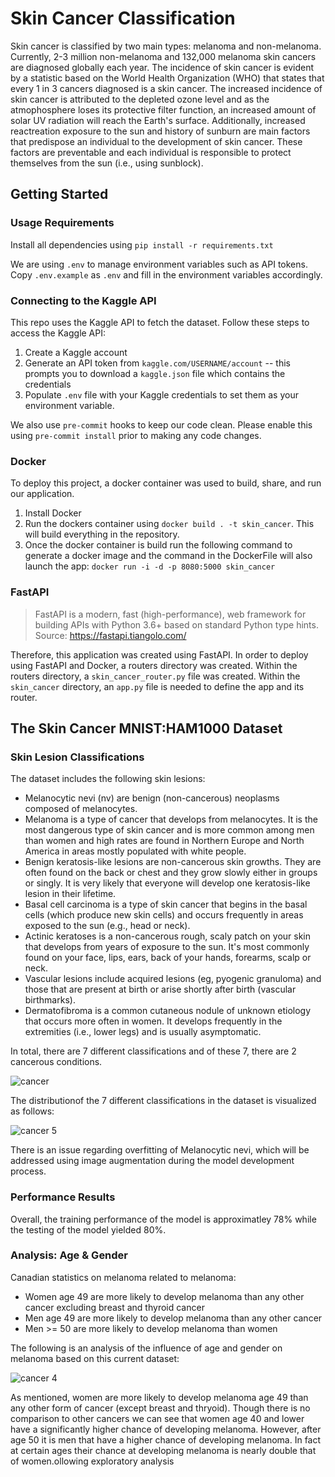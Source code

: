 # Skin Cancer Classification

Skin cancer is classified by two main types: melanoma and non-melanoma.  Currently, 2-3 million non-melanoma and 132,000 melanoma skin cancers are diagnosed globally each year. The incidence of skin cancer is evident by a statistic based on the World Health Organization (WHO) that states that every 1 in 3 cancers diagnosed is a skin cancer. The increased incidence of skin cancer is attributed to the depleted ozone level and as the atmophosphere loses its protective filter function, an increased amount of solar UV radiation will reach the Earth's surface. Additionally, increased reactreation exposure to the sun and history of sunburn are main factors that predispose an individual to the development of skin cancer. These factors are preventable and each individual is responsible to protect themselves from the sun (i.e., using sunblock). 

## Getting Started
### Usage Requirements

Install all dependencies using `pip install -r requirements.txt`

We are using `.env` to manage environment variables such as API tokens. Copy `.env.example` as `.env` and fill in the environment variables accordingly.

### Connecting to the Kaggle API

This repo uses the Kaggle API to fetch the dataset. Follow these steps to access the Kaggle API:

1. Create a Kaggle account
2. Generate an API token from `kaggle.com/USERNAME/account` -- this prompts you to download a `kaggle.json` file which contains the credentials
3. Populate `.env` file with your Kaggle credentials to set them as your environment variable.

We also use `pre-commit` hooks to keep our code clean. Please enable this using `pre-commit install` prior to making any code changes.

### Docker
To deploy this project, a docker container was used to build, share, and run our application. 

1. Install Docker
2. Run the dockers container using `docker build . -t skin_cancer`. This will build everything in the repository.
3. Once the docker container is build run the following command to generate a docker image and the command in the DockerFile will also launch the app: `docker run -i -d -p 8080:5000 skin_cancer`

### FastAPI
> FastAPI is a modern, fast (high-performance), web framework for building APIs with Python 3.6+ based on standard Python type hints.
> Source: https://fastapi.tiangolo.com/

Therefore, this application was created using FastAPI. In order to deploy using FastAPI and Docker, a routers directory was created. Within the routers directory, a `skin_cancer_router.py` file was created. Within the `skin_cancer` directory, an `app.py` file is needed to define the app and its router.

## The Skin Cancer MNIST:HAM1000 Dataset
### Skin Lesion Classifications

The dataset includes the following skin lesions:

- Melanocytic nevi (nv) are benign (non-cancerous) neoplasms composed of melanocytes.
- Melanoma is a type of cancer that develops from melanocytes. It is the most dangerous type of skin cancer and is more common among men than women and high rates are found in Northern Europe and North America in areas mostly populated with white people.
- Benign keratosis-like lesions are non-cancerous skin growths. They are often found on the back or chest and they grow slowly either in groups or singly. It is very likely that everyone will develop one keratosis-like lesion in their lifetime.
- Basal cell carcinoma is a type of skin cancer that begins in the basal cells (which produce new skin cells) and occurs frequently in areas exposed to the sun (e.g., head or neck).
- Actinic keratoses is a non-cancerous rough, scaly patch on your skin that develops from years of exposure to the sun. It's most commonly found on your face, lips, ears, back of your hands, forearms, scalp or neck.
- Vascular lesions include acquired lesions (eg, pyogenic granuloma) and those that are present at birth or arise shortly after birth (vascular birthmarks).
- Dermatofibroma is a common cutaneous nodule of unknown etiology that occurs more often in women. It develops frequently in the extremities (i.e., lower legs) and is usually asymptomatic.


In total, there are 7 different classifications and of these 7, there are 2 cancerous conditions.

![cancer](https://user-images.githubusercontent.com/44474067/71536906-d89b5580-28e2-11ea-8ba3-24860f49fced.png)

The distributionof the 7 different classifications in the dataset is visualized as follows:

![cancer 5](https://user-images.githubusercontent.com/44474067/71536999-e9000000-28e3-11ea-8a59-32a9152900bd.png)

There is an issue regarding overfitting of Melanocytic nevi, which will be addressed using image augmentation during the model development process.

### Performance Results
Overall, the training performance of the model is approximatley 78% while the testing of the model yielded 80%.

### Analysis: Age & Gender

Canadian statistics on melanoma related to melanoma:
- Women age 49 are more likely to develop melanoma than any other cancer excluding breast and thyroid cancer
- Men age 49 are more likely to develop melanoma than any other cancer
- Men >= 50 are more likely to develop melanoma than women

The following is an analysis of the influence of age and gender on melanoma based on this current dataset:

![cancer 4](https://user-images.githubusercontent.com/44474067/71536965-90306780-28e3-11ea-9a28-d01aac4f1de4.png)

As mentioned, women are more likely to develop melanoma age 49 than any other form of cancer (except breast and thryoid). Though there is no comparison to other cancers we can see that women age 40 and lower have a significantly higher chance of developing melanoma. However, after age 50 it is men that have a higher chance of developing melanoma. In fact at certain ages their chance at developing melanoma is nearly double that of women.ollowing exploratory analysis 

